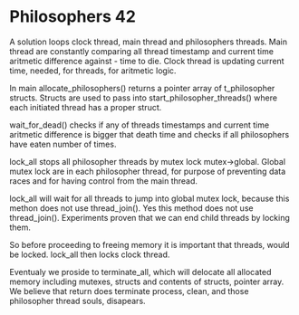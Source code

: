 # Philosophers 42

A solution loops clock thread, main thread and philosophers threads. Main thread are constantly comparing all thread timestamp and current time aritmetic difference against - time to die.
Clock thread is updating current time, needed, for threads, for aritmetic logic. 

In main allocate_philosophers() returns a pointer array of t_philosopher structs.  Structs are used to pass into start_philosopher_threads() where each initiated thread has a proper struct.

wait_for_dead() checks if any of threads timestamps and current time aritmetic difference is bigger that death time and checks if all philosophers have eaten number of times.

lock_all stops all philosopher threads by mutex lock mutex->global. Global mutex lock are in each philosopher thread, for purpose of preventing data races and for having control from the main thread.

lock_all will wait for all threads to jump into global mutex lock, because this methon does not use thread_join(). Yes this method does not use thread_join(). Experiments proven that we can end child threads by locking them.

So before proceeding to freeing memory it is important that threads, would be locked.
lock_all then locks clock thread.

Eventualy we proside to terminate_all, which will delocate all allocated memory including mutexes, structs and contents of structs, pointer array.
We believe that return does terminate process, clean, and those philosopher thread souls, disapears.
